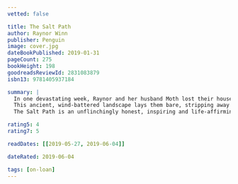 ```yaml
---
vetted: false

title: The Salt Path
author: Raynor Winn
publisher: Penguin
image: cover.jpg
dateBookPublished: 2019-01-31
pageCount: 275
bookHeight: 198
goodreadsReviewId: 2831083879
isbn13: 9781405937184

summary: |
  In one devastating week, Raynor and her husband Moth lost their house and received a terminal diagnosis that took away their future together. With nowhere to call home, they instead embarked on a journey: to walk the South West Coast Path, a 630-mile sea-swept trail from Somerset to Dorset, via Devon and Cornwall.
  This ancient, wind-battered landscape lays them bare, stripping away every comfort they have ever known. With almost no money for food orshelter, carrying the essentials for survival on their backs, they wild camp on beaches and clifftops. Until slowly, with every step, every encounter, and every test along the way, the walk sets them on a road of discovery. They don't know how far they will travel, but unexpectedly, they find themselves on a path to freedom.
  The Salt Path is an unflinchingly honest, inspiring and life-affirming true story about coming to terms with grief and the healing power of nature. Ultimately, it is a book about home, and how it can be lost, rebuilt, and rediscovered in the most unexpected of ways.

rating5: 4
rating7: 5

readDates: [[2019-05-27, 2019-06-04]]

dateRated: 2019-06-04

tags: [on-loan]
---
```


